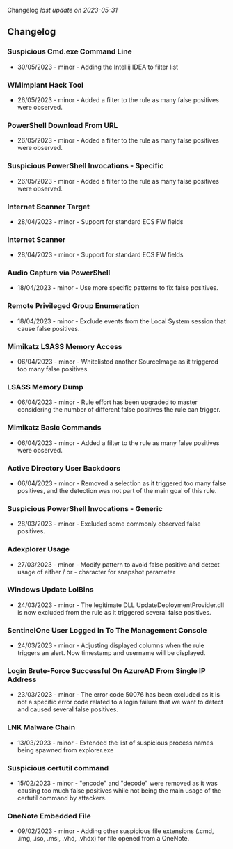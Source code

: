 Changelog _last update on 2023-05-31_

## Changelog

### Suspicious Cmd.exe Command Line
  - 30/05/2023 - minor - Adding the Intellij IDEA to filter list
    
### WMImplant Hack Tool
  - 26/05/2023 - minor - Added a filter to the rule as many false positives were observed.
    
### PowerShell Download From URL
  - 26/05/2023 - minor - Added a filter to the rule as many false positives were observed.
    
### Suspicious PowerShell Invocations - Specific
  - 26/05/2023 - minor - Added a filter to the rule as many false positives were observed.
    
### Internet Scanner Target
  - 28/04/2023 - minor - Support for standard ECS FW fields
    
### Internet Scanner
  - 28/04/2023 - minor - Support for standard ECS FW fields
    
### Audio Capture via PowerShell
  - 18/04/2023 - minor - Use more specific patterns to fix false positives.
    
### Remote Privileged Group Enumeration
  - 18/04/2023 - minor - Exclude events from the Local System session that cause false positives.
    
### Mimikatz LSASS Memory Access
  - 06/04/2023 - minor - Whitelisted another SourceImage as it triggered too many false positives.
    
### LSASS Memory Dump
  - 06/04/2023 - minor - Rule effort has been upgraded to master considering the number of different false positives the rule can trigger.
    
### Mimikatz Basic Commands
  - 06/04/2023 - minor - Added a filter to the rule as many false positives were observed.
    
### Active Directory User Backdoors
  - 06/04/2023 - minor - Removed a selection as it triggered too many false positives, and the detection was not part of the main goal of this rule.
    
### Suspicious PowerShell Invocations - Generic
  - 28/03/2023 - minor - Excluded some commonly observed false positives.
    
### Adexplorer Usage
  - 27/03/2023 - minor - Modify pattern to avoid false positive and detect usage of either / or - character for snapshot parameter
    
### Windows Update LolBins
  - 24/03/2023 - minor - The legitimate DLL UpdateDeploymentProvider.dll is now excluded from the rule as it triggered several false positives.
    
### SentinelOne User Logged In To The Management Console
  - 24/03/2023 - minor - Adjusting displayed columns when the rule triggers an alert. Now timestamp and username will be displayed.
    
### Login Brute-Force Successful On AzureAD From Single IP Address
  - 23/03/2023 - minor - The error code 50076 has been excluded as it is not a specific error code related to a login failure that we want to detect and caused several false positives.
    
### LNK Malware Chain
  - 13/03/2023 - minor - Extended the list of suspicious process names being spawned from explorer.exe
    
### Suspicious certutil command
  - 15/02/2023 - minor - "encode" and "decode" were removed as it was causing too much false positives while not being the main usage of the certutil command by attackers.
    
### OneNote Embedded File
  - 09/02/2023 - minor - Adding other suspicious file extensions (.cmd, .img, .iso, .msi, .vhd, .vhdx) for file opened from a OneNote.
    